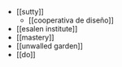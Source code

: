 - [[sutty]]
	- [[cooperativa de diseño]]
- [[esalen institute]]
- [[mastery]]
- [[unwalled garden]]
- [[do]]